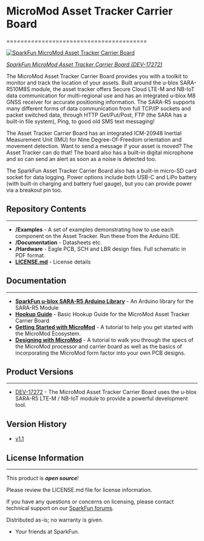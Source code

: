 # MicroMod Asset Tracker Carrier Board
========================================

[![SparkFun MicroMod Asset Tracker Carrier Board](https://cdn.sparkfun.com/assets/parts/1/6/2/7/9/17272-SparkFun_MicroMod_Asset_Tracker_Carrier_Board-04.jpg)](https://www.sparkfun.com/products/17272)

[*SparkFun MicroMod Asset Tracker Carrier Board (DEV-17272)*](https://www.sparkfun.com/products/17272)

The MicroMod Asset Tracker Carrier Board provides you with a toolkit to monitor and track the location of your assets. Built around the u-blox SARA-R510M8S module, the asset tracker offers Secure Cloud LTE-M and NB-IoT data communication for multi-regional use and has an integrated u-blox M8 GNSS receiver for accurate positioning information. The SARA-R5 supports many different forms of data communication from full TCP/IP sockets and packet switched data, through HTTP Get/Put/Post, FTP (the SARA has a built-in file system), Ping, to good old SMS text messaging!

The Asset Tracker Carrier Board has an integrated ICM-20948 Inertial Measurement Unit (IMU) for Nine Degree-Of-Freedom orientation and movement detection. Want to send a message if your asset is moved? The Asset Tracker can do that! The board also has a built-in digital microphone and so can send an alert as soon as a noise is detected too.

The SparkFun Asset Tracker Carrier Board also has a built-in micro-SD card socket for data logging. Power options include both USB-C and LiPo battery (with built-in charging and battery fuel gauge), but you can provide power via a breakout pin too.

## Repository Contents
-------------------

* **/Examples** - A set of examples demonstrating how to use each component on the Asset Tracker. Run these from the Arduino IDE.
* **/Documentation** - Datasheets etc.
* **/Hardware** - Eagle PCB, SCH and LBR design files. Full schematic in PDF format.
* **[LICENSE.md](./LICENSE.md)** - License details

## Documentation
----------------
* **[SparkFun u-blox SARA-R5 Arduino Library](https://github.com/sparkfun/SparkFun_u-blox_SARA-R5_Arduino_Library)** - An Arduino library for the SARA-R5 Module
* **[Hookup Guide](https://learn.sparkfun.com/tutorials/micromod-asset-tracker-carrier-board-hookup-guide)** - Basic Hookup Guide for the MicroMod Asset Tracker Carrier Board
* **[Getting Started with MicroMod](https://learn.sparkfun.com/tutorials/getting-started-with-micromod)** -  A tutorial to help you get started with the MicroMod Ecosystem.
* **[Designing with MicroMod](https://learn.sparkfun.com/tutorials/designing-with-micromod)** - A tutorial to walk you through the specs of the MicroMod processor and carrier board as well as the basics of incorporating the MicroMod form factor into your own PCB designs.

## Product Versions
-------------------
* [DEV-17272](https://www.sparkfun.com/products/17272) - The MicroMod Asset Tracker Carrier Board uses the u-blox SARA-R5 LTE-M / NB-IoT module to provide a powerful development tool.

## Version History
* [v1.1](https://www.sparkfun.com/products/17272)

## License Information
-------------------

This product is _**open source**_! 

Please review the LICENSE.md file for license information. 

If you have any questions or concerns on licensing, please contact technical support on our [SparkFun forums](https://forum.sparkfun.com/viewforum.php?f=152).

Distributed as-is; no warranty is given.

- Your friends at SparkFun.
